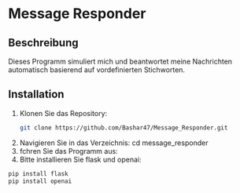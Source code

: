 # Message Responder

## Beschreibung
Dieses Programm simuliert mich und beantwortet meine Nachrichten automatisch basierend auf vordefinierten Stichworten.
## Installation
1. Klonen Sie das Repository:
   ```bash
   git clone https://github.com/Bashar47/Message_Responder.git
2. Navigieren Sie in das Verzeichnis:
cd message_responder
3. fchren Sie das Programm aus:
4. Bitte installieren Sie flask und openai:
```bash
pip install flask
pip install openai
```
